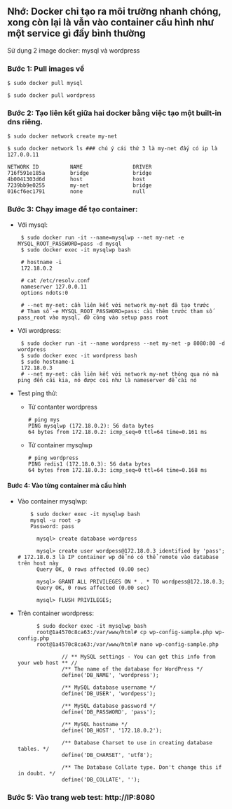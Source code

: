 ## Nhớ: Docker chỉ tạo ra môi trường nhanh chóng, xong còn lại là vẫn vào container cấu hình như một service gì đấy bình thường

Sử dụng 2 image docker: mysql và wordpress

### Bước 1: Pull images về

    $ sudo docker pull mysql

    $ sudo docker pull wordpress
    
### Bước 2: Tạo liên kết giữa hai docker bằng việc tạo một built-in dns riêng.

    $ sudo docker network create my-net
    
    $ sudo docker network ls ### chú ý cái thứ 3 là my-net đấy có ip là 127.0.0.11
    
    NETWORK ID          NAME                DRIVER
    716f591e185a        bridge              bridge              
    4b0041303d6d        host                host                
    7239bb9e0255        my-net              bridge              
    016cf6ec1791        none                null
   
### Bước 3: Chạy image để tạo container:

 * Với mysql: 
   
        $ sudo docker run -it --name=mysqlwp --net my-net -e MYSQL_ROOT_PASSWORD=pass -d mysql 
        $ sudo docker exec -it mysqlwp bash
        
        # hostname -i
        172.18.0.2
        
        # cat /etc/resolv.conf
        nameserver 127.0.0.11
        options ndots:0
        
        # --net my-net: cần liên kết với network my-net đã tạo trước 
        # Tham số -e MYSQL_ROOT_PASSWORD=pass: cài thêm trước tham số pass_root vào mysql, đỡ công vào setup pass root 
        
 * Với wordpress:
 
        $ sudo docker run -it --name wordpress --net my-net -p 8080:80 -d wordpress 
        $ sudo docker exec -it wordpress bash
        $ sudo hostname-i
        172.18.0.3
        # --net my-net: cần liên kết với network my-net thông qua nó mà ping đến cái kia, nó được coi như là nameserver để cài nó
 
 * Test ping thử:
 
    + Từ contanter wordpress
    
          # ping mys
          PING mysqlwp (172.18.0.2): 56 data bytes
          64 bytes from 172.18.0.2: icmp_seq=0 ttl=64 time=0.161 ms
        
    + Từ container mysqlwp    
    
          # ping wordpress
          PING redis1 (172.18.0.3): 56 data bytes
          64 bytes from 172.18.0.3: icmp_seq=0 ttl=64 time=0.168 ms
        
#### Bước 4: Vào từng container mà cấu hình

* Vào container mysqlwp:

          $ sudo docker exec -it mysqlwp bash
          mysql -u root -p 
          Password: pass
          
            mysql> create database wordpress
            
            mysql> create user wordpess@172.18.0.3 identified by 'pass'; # 172.18.0.3 là IP container wp để nó có thể remote vào database trên host này
            Query OK, 0 rows affected (0.00 sec)

            mysql> GRANT ALL PRIVILEGES ON * . * TO wordpess@172.18.0.3;
            Query OK, 0 rows affected (0.00 sec)

            mysql> FLUSH PRIVILEGES;

* Trên container wordpress:

            $ sudo docker exec -it mysqlwp bash
            root@1a4570c8ca63:/var/www/html# cp wp-config-sample.php wp-config.php
            root@1a4570c8ca63:/var/www/html# nano wp-config-sample.php
            
                    // ** MySQL settings - You can get this info from your web host ** //
                    /** The name of the database for WordPress */
                    define('DB_NAME', 'wordpress');

                    /** MySQL database username */
                    define('DB_USER', 'wordpess');

                    /** MySQL database password */
                    define('DB_PASSWORD', 'pass');

                    /** MySQL hostname */
                    define('DB_HOST', '172.18.0.2');

                    /** Database Charset to use in creating database tables. */
                    define('DB_CHARSET', 'utf8');

                    /** The Database Collate type. Don't change this if in doubt. */
                    define('DB_COLLATE', '');
                    
### Bước 5: Vào trang web test: http://IP:8080 

            
            

